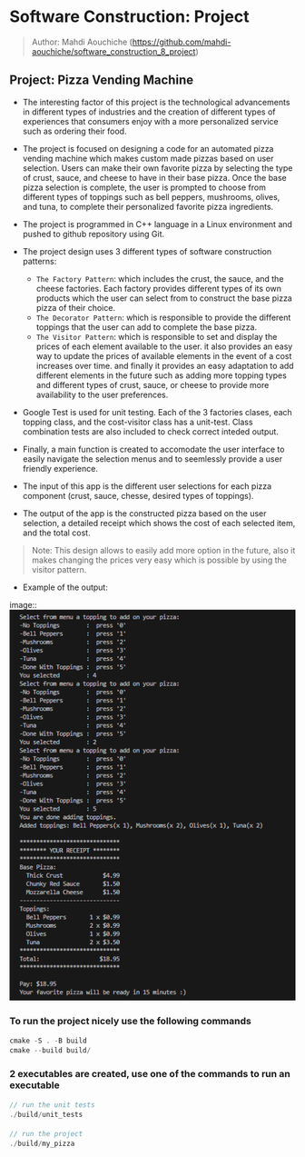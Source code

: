 # Software Construction: Project

> Author: Mahdi Aouchiche (<https://github.com/mahdi-aouchiche/software_construction_8_project>)

## Project: Pizza Vending Machine

* The interesting factor of this project is the technological advancements in different types of industries and the creation of different types of experiences that consumers enjoy with a more personalized service such as ordering their food.

* The project is focused on designing a code for an automated pizza vending machine which makes custom made pizzas based on user selection.
Users can make their own favorite pizza by selecting the type of crust, sauce, and cheese to have in their base pizza.
Once the base pizza selection is complete, the user is prompted to choose from different types of toppings such as bell peppers, mushrooms, olives, and tuna, to complete their personalized favorite pizza ingredients.

* The project is programmed in C++ language in a Linux environment and pushed to github repository using Git.

* The project design uses 3 different types of software construction patterns:
  * `The Factory Pattern`: which includes the crust, the sauce, and the cheese factories. Each factory provides different types of its own products which the user can select from to construct the base pizza pizza of their choice.
  * `The Decorator Pattern`: which is responsible to provide the different toppings that the user can add to complete the base pizza.
  * `The Visitor Pattern`: which is responsible to set and display the prices of each element available to the user. it also provides an easy way to update the prices of available elements in the event of a cost increases over time. and finally it provides an easy adaptation to add different elements in the future such as adding more topping types and different types of crust, sauce, or cheese to provide more availability to the user preferences.

* Google Test is used for unit testing. Each of the 3 factories clases, each topping class, and the cost-visitor class has a unit-test. Class combination tests are also included to check correct inteded output.

* Finally, a main function is created to accomodate the user interface to easily navigate the selection menus and to seemlessly provide a user friendly experience.

* The input of this app is the different user selections for each pizza component (crust, sauce, chesse, desired types of toppings).
* The output of the app is the constructed pizza based on the user selection, a detailed receipt which shows the cost of each selected item, and the total cost.

> Note: This design allows to easily add more option in the future, also it makes changing the prices very easy which is possible by using the visitor pattern.

* Example of the output:

image:: ![Pizza Vending Machine Output](resources/pizza_vending_machine_output.png)


### To run the project nicely use the following commands

```c++
cmake -S . -B build
cmake --build build/ 
```

### 2 executables are created, use one of the commands to run an executable

```c++
// run the unit tests
./build/unit_tests

// run the project
./build/my_pizza
```
